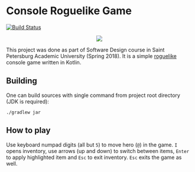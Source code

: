 # Console Roguelike Game

[![Build Status](https://travis-ci.org/Ivan-Veselov/console-roguelike.svg?branch=master)](https://travis-ci.org/Ivan-Veselov/console-roguelike)

<p align="center">
  <img src="https://github.com/Ivan-Veselov/console-roguelike/wiki/images/demo.gif">
</p>

This project was done as part of Software Design course in Saint Petersburg Academic University (Spring 2018). It is a simple [roguelike](https://en.wikipedia.org/wiki/Roguelike) console game written in Kotlin.

## Building

One can build sources with single command from project root directory (JDK is required):

```
./gradlew jar
```

## How to play

Use keyboard numpad digits (all but `5`) to move hero (`@`) in the game. `I` opens inventory, use arrows (up and down) to switch between items, `Enter` to apply highlighted item and `Esc` to exit inventory. `Esc` exits the game as well.
